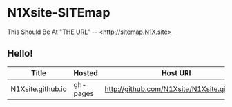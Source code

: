 # N1Xsite-SITEmap
This Should Be At "THE URL" -- &lt;http://sitemap.N1X.site>


## Hello! 

Title | Hosted | Host URI | URL by | URLname
---- | ---- | ---- | ---- | ----
N1Xsite.github.io | gh-pages | http://github.com/N1Xsite/N1Xsite.github.io | http://N1Xsite.github.io
